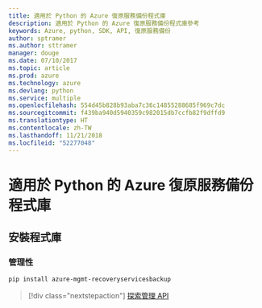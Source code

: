 ```yaml
---
title: 適用於 Python 的 Azure 復原服務備份程式庫
description: 適用於 Python 的 Azure 復原服務備份程式庫參考
keywords: Azure, python, SDK, API, 復原服務備份
author: sptramer
ms.author: sttramer
manager: douge
ms.date: 07/10/2017
ms.topic: article
ms.prod: azure
ms.technology: azure
ms.devlang: python
ms.service: multiple
ms.openlocfilehash: 554d45b828b93aba7c36c14855288685f969c7dc
ms.sourcegitcommit: f439ba940d5940359c982015db7ccfb82f9dffd9
ms.translationtype: HT
ms.contentlocale: zh-TW
ms.lasthandoff: 11/21/2018
ms.locfileid: "52277048"
---
```

# <a name="azure-recovery-services-backup-libraries-for-python"></a>適用於 Python 的 Azure 復原服務備份程式庫

## <a name="install-the-libraries"></a>安裝程式庫


### <a name="management"></a>管理性

```bash
pip install azure-mgmt-recoveryservicesbackup
```
> [!div class="nextstepaction"]
> [探索管理 API](/python/api/overview/azure/recoveryservicesbackup/management)